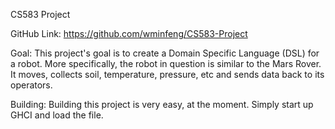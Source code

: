 CS583 Project

GitHub Link:
https://github.com/wminfeng/CS583-Project

Goal:
This project's goal is to create a Domain Specific Language (DSL) for a robot.
More specifically, the robot in question is similar to the Mars Rover. It moves,
collects soil, temperature, pressure, etc and sends data back to its operators.

Building:
Building this project is very easy, at the moment. Simply start up GHCI and load
the file.
